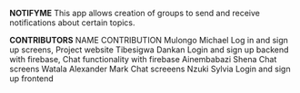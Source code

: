 **NOTIFYME**
This app allows creation of groups to send and receive notifications about certain topics.

**CONTRIBUTORS**
NAME	                CONTRIBUTION
Mulongo Michael	      Log in and sign up screens, Project website
Tibesigwa Dankan    	Login and sign up backend with firebase, Chat functionality with firebase
Ainembabazi Shena   	Chat screens
Watala Alexander Mark	Chat screeens
Nzuki Sylvia	        Login and sign up frontend
